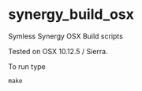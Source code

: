 # synergy_build_osx

Symless Synergy OSX Build scripts


Tested on OSX 10.12.5 / Sierra.

To run type


`make`
